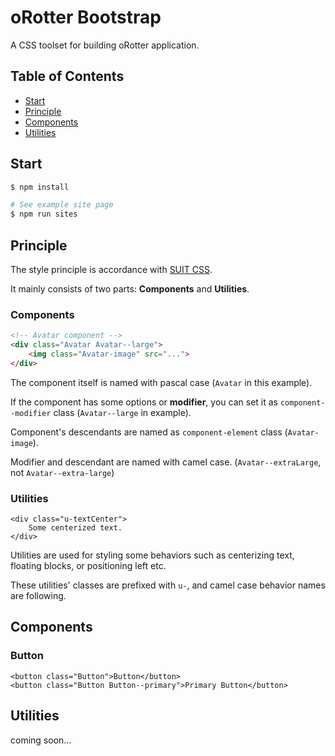# oRotter Bootstrap

A CSS toolset for building oRotter application.

## Table of Contents

- [Start](#start)
- [Principle](#principle)
- [Components](#components)
- [Utilities](#utilities)

## Start

```sh
$ npm install

# See example site page
$ npm run sites
```

## Principle

The style principle is accordance with [SUIT CSS](https://github.com/suitcss/suit/blob/master/doc/naming-conventions.md).

It mainly consists of two parts: **Components** and **Utilities**.

### Components

```html
<!-- Avatar component -->
<div class="Avatar Avatar--large">
    <img class="Avatar-image" src="...">
</div>
```

The component itself is named with pascal case (`Avatar` in this example). 

If the component has some options or **modifier**, you can set it as `component--modifier` class (`Avatar--large` in example).

Component's descendants are named as `component-element` class (`Avatar-image`).

Modifier and descendant are named with camel case. (`Avatar--extraLarge`, not `Avatar--extra-large`)

### Utilities

```
<div class="u-textCenter">
    Some centerized text.
</div>
```

Utilities are used for styling some behaviors such as centerizing text, floating blocks, or positioning left etc.

These utilities' classes are prefixed with `u-`, and camel case behavior names are following.

## Components

### Button

```
<button class="Button">Button</button>
<button class="Button Button--primary">Primary Button</button>
```

## Utilities

coming soon...
